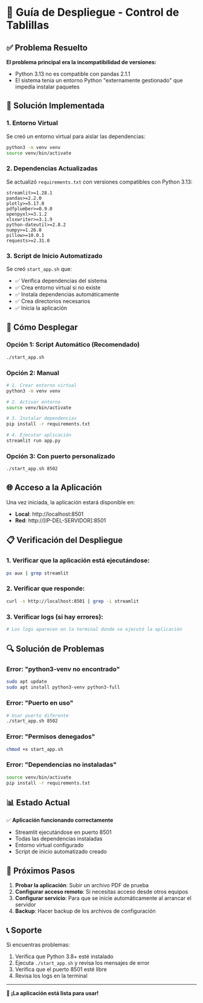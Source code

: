 # 🚀 Guía de Despliegue - Control de Tablillas

## ✅ Problema Resuelto

**El problema principal era la incompatibilidad de versiones:**
- Python 3.13 no es compatible con pandas 2.1.1
- El sistema tenía un entorno Python "externamente gestionado" que impedía instalar paquetes

## 🔧 Solución Implementada

### 1. Entorno Virtual
Se creó un entorno virtual para aislar las dependencias:
```bash
python3 -m venv venv
source venv/bin/activate
```

### 2. Dependencias Actualizadas
Se actualizó `requirements.txt` con versiones compatibles con Python 3.13:
```
streamlit>=1.28.1
pandas>=2.2.0
plotly>=5.17.0
pdfplumber>=0.9.0
openpyxl>=3.1.2
xlsxwriter>=3.1.9
python-dateutil>=2.8.2
numpy>=1.26.0
pillow>=10.0.1
requests>=2.31.0
```

### 3. Script de Inicio Automatizado
Se creó `start_app.sh` que:
- ✅ Verifica dependencias del sistema
- ✅ Crea entorno virtual si no existe
- ✅ Instala dependencias automáticamente
- ✅ Crea directorios necesarios
- ✅ Inicia la aplicación

## 🚀 Cómo Desplegar

### Opción 1: Script Automático (Recomendado)
```bash
./start_app.sh
```

### Opción 2: Manual
```bash
# 1. Crear entorno virtual
python3 -m venv venv

# 2. Activar entorno
source venv/bin/activate

# 3. Instalar dependencias
pip install -r requirements.txt

# 4. Ejecutar aplicación
streamlit run app.py
```

### Opción 3: Con puerto personalizado
```bash
./start_app.sh 8502
```

## 🌐 Acceso a la Aplicación

Una vez iniciada, la aplicación estará disponible en:
- **Local**: http://localhost:8501
- **Red**: http://[IP-DEL-SERVIDOR]:8501

## 📋 Verificación del Despliegue

### 1. Verificar que la aplicación está ejecutándose:
```bash
ps aux | grep streamlit
```

### 2. Verificar que responde:
```bash
curl -s http://localhost:8501 | grep -i streamlit
```

### 3. Verificar logs (si hay errores):
```bash
# Los logs aparecen en la terminal donde se ejecutó la aplicación
```

## 🔍 Solución de Problemas

### Error: "python3-venv no encontrado"
```bash
sudo apt update
sudo apt install python3-venv python3-full
```

### Error: "Puerto en uso"
```bash
# Usar puerto diferente
./start_app.sh 8502
```

### Error: "Permisos denegados"
```bash
chmod +x start_app.sh
```

### Error: "Dependencias no instaladas"
```bash
source venv/bin/activate
pip install -r requirements.txt
```

## 📊 Estado Actual

✅ **Aplicación funcionando correctamente**
- Streamlit ejecutándose en puerto 8501
- Todas las dependencias instaladas
- Entorno virtual configurado
- Script de inicio automatizado creado

## 🎯 Próximos Pasos

1. **Probar la aplicación**: Subir un archivo PDF de prueba
2. **Configurar acceso remoto**: Si necesitas acceso desde otros equipos
3. **Configurar servicio**: Para que se inicie automáticamente al arrancar el servidor
4. **Backup**: Hacer backup de los archivos de configuración

## 📞 Soporte

Si encuentras problemas:
1. Verifica que Python 3.8+ esté instalado
2. Ejecuta `./start_app.sh` y revisa los mensajes de error
3. Verifica que el puerto 8501 esté libre
4. Revisa los logs en la terminal

---

**🎉 ¡La aplicación está lista para usar!**